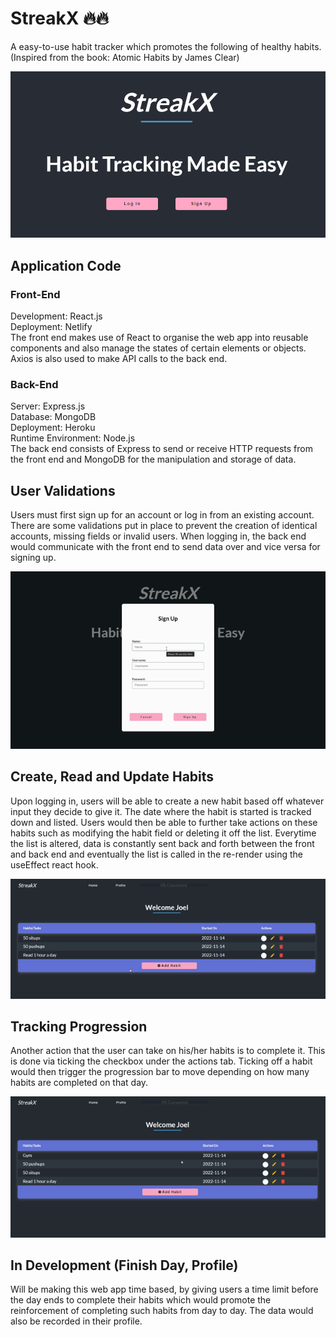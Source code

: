 # StreakX 🔥🔥
A easy-to-use habit tracker which promotes the following of healthy habits. (Inspired from the book: Atomic Habits by James Clear)

![StreakX](/assets/githubimages/streakx.PNG)

## Application Code
### Front-End
Development: React.js  
Deployment: Netlify  
The front end makes use of React to organise the web app into reusable components and also manage the states of certain elements or objects. Axios is also used to make API calls to the back end.

### Back-End
Server: Express.js  
Database: MongoDB  
Deployment: Heroku  
Runtime Environment: Node.js  
The back end consists of Express to send or receive HTTP requests from the front end and MongoDB for the manipulation and storage of data.

## User Validations
Users must first sign up for an account or log in from an existing account. There are some validations put in place to prevent the creation of identical accounts, missing fields or invalid users. When logging in, the back end would communicate with the front end to send data over and vice versa for signing up.

![Validation](/assets/githubimages/validate.gif)

## Create, Read and Update Habits
Upon logging in, users will be able to create a new habit based off whatever input they decide to give it. The date where the habit is started is tracked down and listed. Users would then be able to further take actions on these habits such as modifying the habit field or deleting it off the list. Everytime the list is altered, data is constantly sent back and forth between the front and back end and eventually the list is called in the re-render using the useEffect react hook.

![CRUD](/assets/githubimages/crud.gif)

## Tracking Progression
Another action that the user can take on his/her habits is to complete it. This is done via ticking the checkbox under the actions tab. Ticking off a habit would then trigger the progression bar to move depending on how many habits are completed on that day.

![progress](/assets/githubimages/progress.gif)

## In Development (Finish Day, Profile)
Will be making this web app time based, by giving users a time limit before the day ends to complete their habits which would promote the reinforcement of completing such habits from day to day. The data would also be recorded in their profile.
